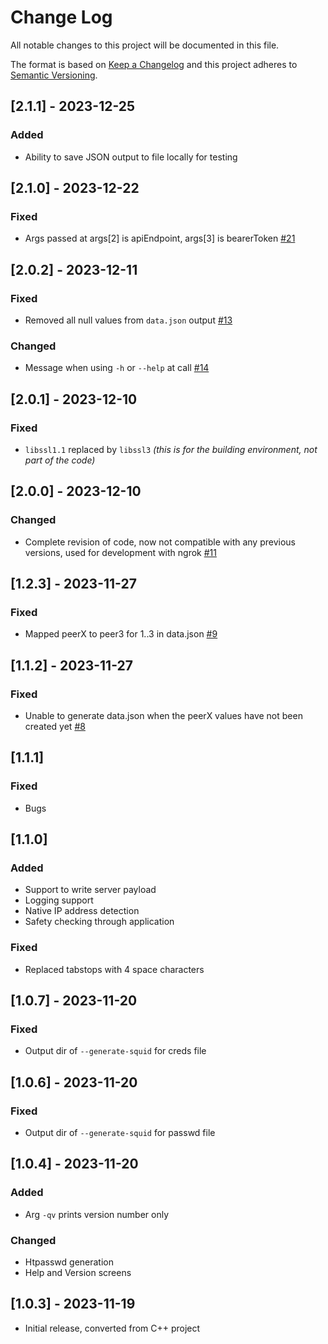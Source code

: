 
# Change Log
All notable changes to this project will be documented in this file.
 
The format is based on [Keep a Changelog](http://keepachangelog.com/)
and this project adheres to [Semantic Versioning](http://semver.org/).

## [2.1.1] - 2023-12-25

### Added

- Ability to save JSON output to file locally for testing

## [2.1.0] - 2023-12-22

### Fixed
- Args passed at args[2] is apiEndpoint, args[3] is bearerToken [#21](https://github.com/repasscloud/lunavpn-lvfucs/issues/21)

## [2.0.2] - 2023-12-11

### Fixed
- Removed all null values from `data.json` output [#13](https://github.com/repasscloud/lunavpn-lvfucs/issues/13)

### Changed
- Message when using `-h` or `--help` at call [#14](https://github.com/repasscloud/lunavpn-lvfucs/issues/14)

## [2.0.1] - 2023-12-10

### Fixed
- `libssl1.1` replaced by `libssl3` _(this is for the building environment, not part of the code)_

## [2.0.0] - 2023-12-10

### Changed
- Complete revision of code, now not compatible with any previous versions, used for development with ngrok [#11](https://github.com/repasscloud/lunavpn-lvfucs/issues/11)

## [1.2.3] - 2023-11-27

### Fixed
- Mapped peerX to peer3 for 1..3 in data.json [#9](https://github.com/repasscloud/lunavpn-lvfucs/issues/9)

## [1.1.2] - 2023-11-27

### Fixed
- Unable to generate data.json when the peerX values have not been created yet [#8](https://github.com/repasscloud/lunavpn-lvfucs/issues/8)

## [1.1.1]

### Fixed
- Bugs

## [1.1.0]

### Added
- Support to write server payload
- Logging support
- Native IP address detection
- Safety checking through application

### Fixed
- Replaced tabstops with 4 space characters

## [1.0.7] - 2023-11-20

### Fixed
- Output dir of `--generate-squid` for creds file

## [1.0.6] - 2023-11-20

### Fixed
- Output dir of `--generate-squid` for passwd file

## [1.0.4] - 2023-11-20

### Added
- Arg `-qv` prints version number only

### Changed

- Htpasswd generation
- Help and Version screens
 
## [1.0.3] - 2023-11-19
 
- Initial release, converted from C++ project